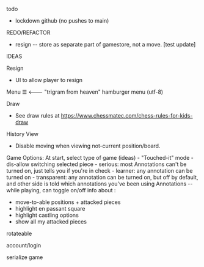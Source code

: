todo
- lockdown github (no pushes to main)


REDO/REFACTOR

- resign -- store as separate part of gamestore, not a move.
[test update]


IDEAS




Resign
- UI to allow player to resign

Menu
☰   <--- "trigram from heaven" hamburger menu (utf-8)

Draw
- See draw rules at https://www.chessmatec.com/chess-rules-for-kids-draw

History View
- Disable moving when viewing not-current position/board.

Game Options:
  At start, select type of game (ideas)
    - "Touched-it" mode
      - dis-allow switching selected piece
    - serious: most Annotations can't be turned on, just tells you if you're in check
    - learner: any annotation can be turned on
    - transparent: any annotation can be turned on, but off by default, and other side is told which annotations you've been using
  Annotations -- while playing, can toggle on/off info about :
  - move-to-able positions + attacked pieces
  - highlight en passant square
  - highlight castling options
  - show all my attacked pieces

rotateable

account/login

serialize game

